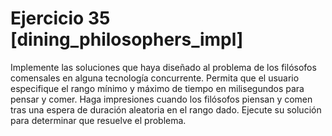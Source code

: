 # Ejercicio 35 [dining_philosophers_impl]

Implemente las soluciones que haya diseñado al problema de los filósofos comensales en alguna tecnología concurrente. Permita que el usuario especifique el rango mínimo y máximo de tiempo en milisegundos para pensar y comer. Haga impresiones cuando los filósofos piensan y comen tras una espera de duración aleatoria en el rango dado. Ejecute su solución para determinar que resuelve el problema.
